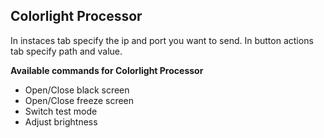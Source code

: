## Colorlight Processor

In instaces tab specify the ip and port you want to send. In button actions tab specify path and value.

**Available commands for Colorlight Processor**

- Open/Close black screen
- Open/Close freeze screen
- Switch test mode
- Adjust brightness
